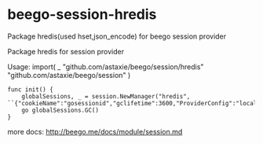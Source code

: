 # beego-session-hredis
Package hredis(used hset,json_encode) for beego session provider

 Package hredis for session provider

 Usage:
 import(
   _ "github.com/astaxie/beego/session/hredis"
   "github.com/astaxie/beego/session"
 )

	func init() {
		globalSessions, _ = session.NewManager("hredis", ``{"cookieName":"gosessionid","gclifetime":3600,"ProviderConfig":"localhost:6379,1"}``)
		go globalSessions.GC()
	}

 more docs: http://beego.me/docs/module/session.md
